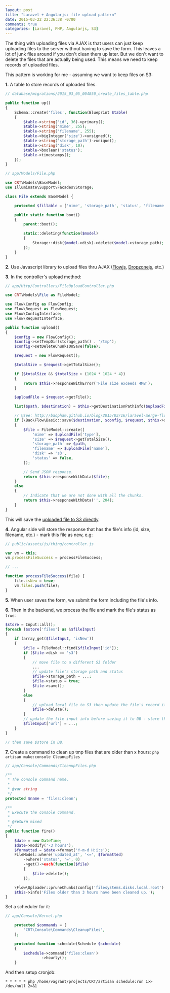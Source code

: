 ```yaml
---
layout: post
title: "Laravel + Angularjs: file upload pattern"
date: 2015-03-22 22:36:38 -0700
comments: true
categories: [Laravel, PHP, Angularjs, S3]
---
```


The thing with uploading files via AJAX is that users can just keep uploading files to the server without having to save the form. This leaves a lot of junk files around if you don't clean them up later. But we don't want to delete the files that are actually being used. This means we need to keep records of uploaded files.

This pattern is working for me - assuming we want to keep files on S3:
<!--more-->

**1.** A table to store records of uploaded files.

```php
// database/migrations/2015_03_05_004850_create_files_table.php

public function up()
{
    Schema::create('files', function(Blueprint $table)
    {
        $table->string('id', 36)->primary();
        $table->string('mime', 255);
        $table->string('filename', 255);
        $table->bigInteger('size')->unsigned();
        $table->string('storage_path')->unique();
        $table->string('disk', 10);
        $table->boolean('status');
        $table->timestamps();
    });
}

// app/Models/File.php

use CRT\Models\BaseModel;
use Illuminate\Support\Facades\Storage;

class File extends BaseModel {

    protected $fillable = ['mime', 'storage_path', 'status', 'filename', 'size', 'disk'];

    public static function boot()
    {
        parent::boot();

        static::deleting(function($model)
        {
            Storage::disk($model->disk)->delete($model->storage_path);
        });
    }
}
```

**2.** Use Javascript library to upload files thru AJAX ([Flowjs](https://github.com/flowjs), [Dropzonejs](http://www.dropzonejs.com/), etc.)

**3.** In the controller's upload method:

```php
// app/Http/Controllers/FileUploadController.php

use CRT\Models\File as FileModel;

use Flow\Config as FlowConfig;
use Flow\Request as FlowRequest;
use Flow\ConfigInterface;
use Flow\RequestInterface;

public function upload()
{
    $config = new FlowConfig();
    $config->setTempDir(storage_path() . '/tmp');
    $config->setDeleteChunksOnSave(false);

    $request = new FlowRequest();

    $totalSize = $request->getTotalSize();

    if ($totalSize && $totalSize > (1024 * 1024 * 4))
    {
        return $this->responseWithError('File size exceeds 4MB');
    }

    $uploadFile = $request->getFile();

    list($path, $destination) = $this->getDestinationPathInfo($uploadFile);

    // @see: http://baopham.github.io/blog/2015/03/16/laravel-merge-flowjs-chunks-directly-to-s3
    if (\Bao\Flow\Basic::save($destination, $config, $request, $this->s3Client))
    {
        $file = FileModel::create([
            'mime' => $uploadFile['type'],
            'size' => $request->getTotalSize(),
            'storage_path' => $path,
            'filename' => $uploadFile['name'],
            'disk' => 's3',
            'status' => false,
        ]);

        // Send JSON response.
        return $this->responseWithData($file);
    }
    else
    {
        // Indicate that we are not done with all the chunks.
        return $this->responseWithData('', 204);
    }
}
```
This will save the [uploaded file to S3 directly](http://baopham.github.io/blog/2015/03/16/laravel-merge-flowjs-chunks-directly-to-s3/).

**4.** Angular side will store the response that has the file's info (id, size, filename, etc.) - mark this file as new, e.g:

```javascript
// public/assets/js/thing/controller.js

var vm = this;
vm.processFileSuccess = processFileSuccess;

// ...

function processFileSuccess(file) {
    file.isNew = true;
    vm.files.push(file);
}
```

**5.** When user saves the form, we submit the form including the file's info.

**6.** Then in the backend, we process the file and mark the file's status as `true`:

```php
$store = Input::all();
foreach ($store['files'] as &$fileInput)
{
    if (array_get($fileInput, 'isNew'))
    {
        $file = FileModel::find($fileInput['id']);
        if ($file->disk == 's3')
        {
            // move file to a different S3 folder
            ...
            // update file's storage path and status
            $file->storage_path = ...;
            $file->status = true;
            $file->save();
        }
        else
        {
            // upload local file to S3 then update the file's record if needed or just delete it:
            $file->delete();
        }
        // update the file input info before saving it to DB - store the S3 URL for example:
        $fileInput['url'] = ...;
    }
}

// then save $store in DB.
```

**7.** Create a command to clean up tmp files that are older than x hours: `php artisan make:console CleanupFiles`

```php
// app/Console/Commands/CleanupFiles.php

/**
 * The console command name.
 *
 * @var string
 */
protected $name = 'files:clean';

/**
 * Execute the console command.
 *
 * @return mixed
 */
public function fire()
{
    $date = new DateTime;
    $date->modify('-3 hours');
    $formatted = $date->format('Y-m-d H:i:s');
    FileModel::where('updated_at', '<=', $formatted)
        ->where('status', '=', 0)
        ->get()->each(function($file)
        {
            $file->delete();
        });

    \Flow\Uploader::pruneChunks(config('filesystems.disks.local.root') . '/tmp', 3*60*60);
    $this->info('Files older than 3 hours have been cleaned up.');
}
```

Set a scheduler for it:

```php
// app/Console/Kernel.php

    protected $commands = [
        'CRT\Console\Commands\CleanupFiles',
    ];

    protected function schedule(Schedule $schedule)
    {
        $schedule->command('files:clean')
                ->hourly();
    }
```

And then setup cronjob:

```
* * * * * php /home/vagrant/projects/CRT/artisan schedule:run 1>> /dev/null 2>&1
```
